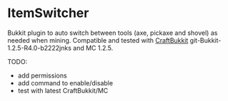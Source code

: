 ItemSwitcher
============

Bukkit plugin to auto switch between tools (axe, pickaxe and shovel) as needed
when mining.  Compatible and tested with [CraftBukkit](https://github.com/Bukkit/CraftBukkit) git-Bukkit-1.2.5-R4.0-b2222jnks and MC 1.2.5.


TODO:

 * add permissions
 * add command to enable/disable
 * test with latest CraftBukkit/MC
